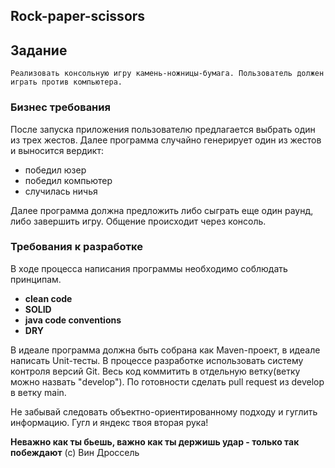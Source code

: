 ## Rock-paper-scissors

## Задание
    Реализовать консольную игру камень-ножницы-бумага. Пользователь должен играть против компьютера.
### Бизнес требования
 После запуска приложения пользователю предлагается выбрать один из трех жестов. Далее программа случайно генерирует один из жестов и выносится вердикт:
 - победил юзер 
 - победил компьютер 
 - случилась ничья

Далее программа должна предложить либо сыграть еще один раунд, либо завершить игру. Общение происходит через консоль.

### Требования к разработке

В ходе процесса написания программы необходимо соблюдать принципам.
 - **clean code** 
 - **SOLID** 
 - **java code conventions** 
 - **DRY**

В идеале программа должна быть собрана как Maven-проект, в идеале написать Unit-тесты.
В процессе разработке использовать систему контроля версий Git. Весь код коммитить в отдельную ветку(ветку можно назвать "develop"). 
По готовности сделать pull request из develop в ветку main.

Не забывай следовать объектно-ориентированному подходу и гуглить информацию. Гугл и яндекс твоя вторая рука! 

**Неважно как ты бьешь, важно как ты держишь удар - только так побеждают** (с) Вин Дроссель
